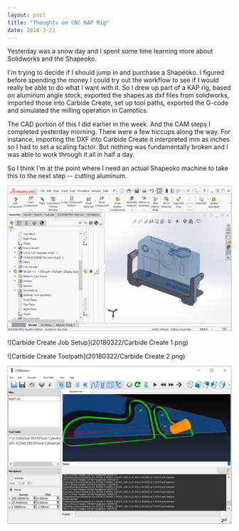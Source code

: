 ```yaml
---
layout: post
title: "Thoughts on CNC KAP Rig"
date: 2018-3-22
---
```


Yesterday was a snow day and I spent some time learning more about
Solidworks and the Shapeoko.

I'm trying to decide if I should jump in and purchase a Shapeoko.  I
figured before spending the money I could try out the workflow to see
if I would really be able to do what I want with it.  So I drew up
part of a KAP rig, based on aluminum angle stock, exported the shapes
as dxf files from solidworks, imported those into Carbide Create, set
up tool paths, exported the G-code and simulated the milling operation
in Camotics.

The CAD portion of this I did earlier in the week.  And the CAM steps
I completed yesterday morning.  There were a few hiccups along the
way.  For instance, importing the DXF into Carbide Create it
interpreted mm as inches so I had to set a scaling factor.  But
nothing was fundamentally broken and I was able to work through it all
in half a day.

So I think I'm at the point where I need an actual Shapeoko machine to
take this to the next step -- cutting aluminum.

![SolidWorks Model](20180322/SolidWorks1.png)

![Carbide Create Job Setup](20180322/Carbide Create 1.png)

![Carbide Create Toolpath](20180322/Carbide Create 2.png)

![Camotics Simulation](20180322/camotics1.png)



